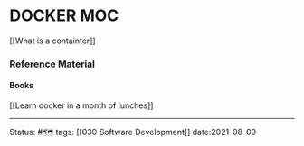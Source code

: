 # DOCKER MOC
[[What is a containter]]

### Reference Material


#### Books
[[Learn docker in a month of lunches]]

---
Status: #🗺 
tags: [[030 Software Development]] 
date:2021-08-09
